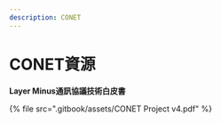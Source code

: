 ```yaml
---
description: CONET
---
```


# CONET資源

**Layer Minus通訊協議技術白皮書**

{% file src=".gitbook/assets/CONET Project v4.pdf" %}
